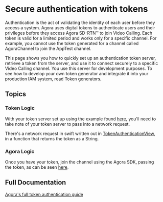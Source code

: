 #  Secure authentication with tokens

Authentication is the act of validating the identity of each user before they access a system. Agora uses digital tokens to authenticate users and their privileges before they access Agora SD-RTN™ to join Video Calling. Each token is valid for a limited period and works only for a specific channel. For example, you cannot use the token generated for a channel called AgoraChannel to join the AppTest channel.

This page shows you how to quickly set up an authentication token server, retrieve a token from the server, and use it to connect securely to a specific Video Calling channel. You use this server for development purposes. To see how to develop your own token generator and integrate it into your production IAM system, read Token generators.

## Topics

### Token Logic

With your token server set up using the example found [here](https://github.com/AgoraIO-Community/agora-token-service), you'll need to take note of your token server to pass into a network request.

There's a network request in swift written out in [TokenAuthenticationView](TokenAuthenticationView.swift#L25), in a function that returns the token as a String.

### Agora Logic

Once you have your token, join the channel using the Agora SDK, passing the token, as can be seen [here](TokenAuthenticationView.swift#L100).

## Full Documentation

[Agora's full token authentication guide](https://docs.agora.io/en/interactive-live-streaming/develop/authentication-workflow?platform=macos)

